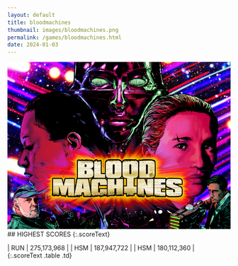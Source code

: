 ```yaml
---
layout: default
title: bloodmachines
thumbnail: images/bloodmachines.png
permalink: /games/bloodmachines.html
date: 2024-01-03
---
```


<img src="../images/bloodmachines.png" class="gameThumbnail img-fluid mx-auto align-middle">
## HIGHEST SCORES
{:.scoreText}

| RUN | 275,173,968 | 
| HSM | 187,947,722 | 
| HSM | 180,112,360 | 
{:.scoreText .table .td}
